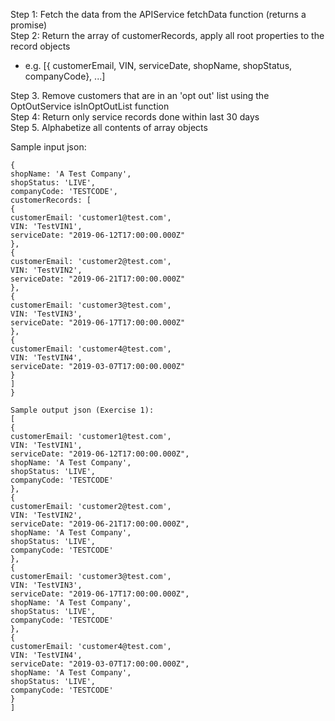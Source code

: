 Step 1: Fetch the data from the APIService fetchData function (returns a promise)  
Step 2: Return the array of customerRecords, apply all root properties to the record objects

- e.g. [{ customerEmail, VIN, serviceDate, shopName, shopStatus, companyCode}, ...]

Step 3. Remove customers that are in an 'opt out' list using the OptOutService isInOptOutList function  
Step 4: Return only service records done within last 30 days  
Step 5. Alphabetize all contents of array objects

Sample input json:

```
{
shopName: 'A Test Company',
shopStatus: 'LIVE',
companyCode: 'TESTCODE',
customerRecords: [
{
customerEmail: 'customer1@test.com',
VIN: 'TestVIN1',
serviceDate: "2019-06-12T17:00:00.000Z"
},
{
customerEmail: 'customer2@test.com',
VIN: 'TestVIN2',
serviceDate: "2019-06-21T17:00:00.000Z"
},
{
customerEmail: 'customer3@test.com',
VIN: 'TestVIN3',
serviceDate: "2019-06-17T17:00:00.000Z"
},
{
customerEmail: 'customer4@test.com',
VIN: 'TestVIN4',
serviceDate: "2019-03-07T17:00:00.000Z"
}
]
}

Sample output json (Exercise 1):
[
{
customerEmail: 'customer1@test.com',
VIN: 'TestVIN1',
serviceDate: "2019-06-12T17:00:00.000Z",
shopName: 'A Test Company',
shopStatus: 'LIVE',
companyCode: 'TESTCODE'
},
{
customerEmail: 'customer2@test.com',
VIN: 'TestVIN2',
serviceDate: "2019-06-21T17:00:00.000Z",
shopName: 'A Test Company',
shopStatus: 'LIVE',
companyCode: 'TESTCODE'
},
{
customerEmail: 'customer3@test.com',
VIN: 'TestVIN3',
serviceDate: "2019-06-17T17:00:00.000Z",
shopName: 'A Test Company',
shopStatus: 'LIVE',
companyCode: 'TESTCODE'
},
{
customerEmail: 'customer4@test.com',
VIN: 'TestVIN4',
serviceDate: "2019-03-07T17:00:00.000Z",
shopName: 'A Test Company',
shopStatus: 'LIVE',
companyCode: 'TESTCODE'
}
]
```

